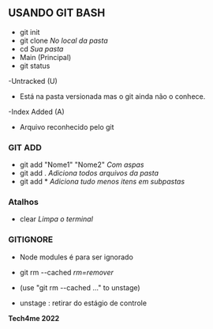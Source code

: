 ## USANDO GIT BASH

- git init
- git clone _No local da pasta_
- cd _Sua pasta_
- Main (Principal)
- git status

-Untracked (U)
 - Está na pasta versionada mas o git ainda não o conhece.

-Index Added (A)
 - Arquivo reconhecido pelo git
### GIT ADD
- git add "Nome1" "Nome2" _Com aspas_
- git add . _Adiciona todos arquivos da pasta_
- git add * _Adiciona tudo menos itens em subpastas_

### Atalhos
- clear _Limpa o terminal_

### GITIGNORE

- Node modules é para ser ignorado

- git rm --cached _rm=remover_
 - (use "git rm --cached <file>..." to unstage)
  - unstage : retirar do estágio de controle


**Tech4me 2022**